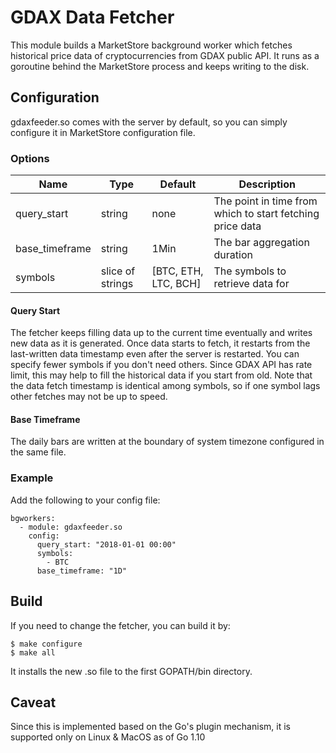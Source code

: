 # GDAX Data Fetcher

This module builds a MarketStore background worker which fetches historical
price data of cryptocurrencies from GDAX public API.  It runs as a goroutine
behind the MarketStore process and keeps writing to the disk.

## Configuration
gdaxfeeder.so comes with the server by default, so you can simply configure it
in MarketStore configuration file.

### Options
Name | Type | Default | Description
--- | --- | --- | ---
query_start | string | none | The point in time from which to start fetching price data
base_timeframe | string | 1Min | The bar aggregation duration
symbols | slice of strings | [BTC, ETH, LTC, BCH] | The symbols to retrieve data for

#### Query Start
The fetcher keeps filling data up to the current time eventually and writes new data as it is
generated.  Once data starts to fetch, it restarts from the last-written data
timestamp even after the server is restarted.  You can specify fewer symbols
if you don't need others.  Since GDAX API has rate limit, this may help to
fill the historical data if you start from old.  Note that the data fetch timestamp
is identical among symbols, so if one symbol lags other fetches may not be
up to speed.

#### Base Timeframe
The daily bars are written at the boundary of system timezone configured in the same file.

### Example
Add the following to your config file:
```
bgworkers:
  - module: gdaxfeeder.so
    config:
      query_start: "2018-01-01 00:00"
      symbols:
        - BTC
      base_timeframe: "1D"
```


## Build
If you need to change the fetcher, you can build it by:

```
$ make configure
$ make all
```

It installs the new .so file to the first GOPATH/bin directory.


## Caveat
Since this is implemented based on the Go's plugin mechanism, it is supported only
on Linux & MacOS as of Go 1.10
